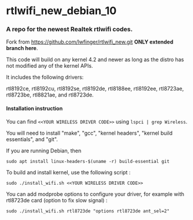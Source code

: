 rtlwifi_new_debian_10
===========
### A repo for the newest Realtek rtlwifi codes.

Fork from https://github.com/lwfinger/rtlwifi_new.git **ONLY extended branch here**.

This code will build on any kernel 4.2 and newer as long as the distro has not modified
any of the kernel APIs.

It includes the following drivers:

rtl8192ce, rtl8192cu, rtl8192se, rtl8192de, rtl8188ee, rtl8192ee, rtl8723ae, rtl8723be, rtl8821ae,
and rtl8723de.

#### Installation instruction
You can find `<<YOUR WIRELESS DRIVER CODE>>` using `lspci | grep Wireless`.
  
You will need to install "make", "gcc", "kernel headers", "kernel build essentials", and "git".

If you are running Debian, then

```
sudo apt install linux-headers-$(uname -r) build-essential git
```

To build and install kernel, use the following script :

```
sudo ./install_wifi.sh <<YOUR WIRELESS DRIVER CODE>> 
```

You can add modprobe options to configure your driver, for example with rtl8723de card (option to
fix slow signal) :

```
sudo ./install_wifi.sh rtl8723de "options rtl8723de ant_sel=2"
```
